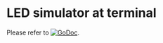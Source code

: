 # LED simulator at terminal

Please refer to
[![GoDoc](https://godoc.org/github.com/maruel/dlibox/go/devices/screen?status.svg)](https://godoc.org/github.com/maruel/dlibox/go/devices/screen).
